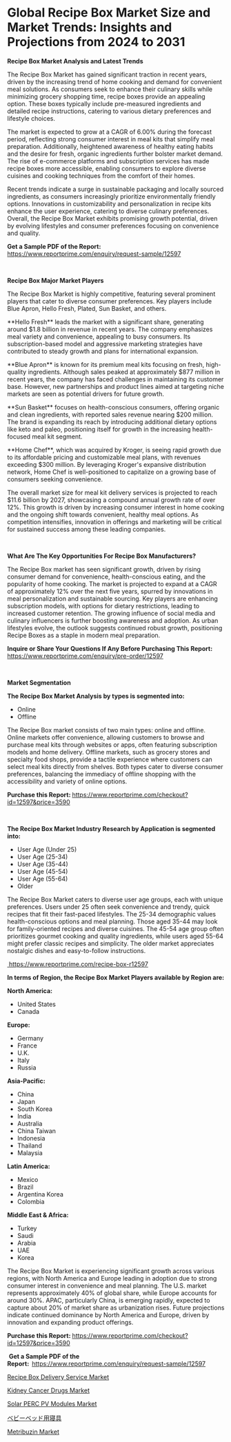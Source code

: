<p><h1>Global Recipe Box Market Size and Market Trends: Insights and Projections from 2024 to 2031</h1></p><p><strong>Recipe Box Market Analysis and Latest Trends</strong></p>
<p><p>The Recipe Box Market has gained significant traction in recent years, driven by the increasing trend of home cooking and demand for convenient meal solutions. As consumers seek to enhance their culinary skills while minimizing grocery shopping time, recipe boxes provide an appealing option. These boxes typically include pre-measured ingredients and detailed recipe instructions, catering to various dietary preferences and lifestyle choices.</p><p>The market is expected to grow at a CAGR of 6.00% during the forecast period, reflecting strong consumer interest in meal kits that simplify meal preparation. Additionally, heightened awareness of healthy eating habits and the desire for fresh, organic ingredients further bolster market demand. The rise of e-commerce platforms and subscription services has made recipe boxes more accessible, enabling consumers to explore diverse cuisines and cooking techniques from the comfort of their homes.</p><p>Recent trends indicate a surge in sustainable packaging and locally sourced ingredients, as consumers increasingly prioritize environmentally friendly options. Innovations in customizability and personalization in recipe kits enhance the user experience, catering to diverse culinary preferences. Overall, the Recipe Box Market exhibits promising growth potential, driven by evolving lifestyles and consumer preferences focusing on convenience and quality.</p></p>
<p><strong>Get a Sample PDF of the Report:&nbsp;</strong> <a href="https://www.reportprime.com/enquiry/request-sample/12597">https://www.reportprime.com/enquiry/request-sample/12597</a></p>
<p>&nbsp;</p>
<p><strong>Recipe Box Major Market Players</strong></p>
<p><p>The Recipe Box Market is highly competitive, featuring several prominent players that cater to diverse consumer preferences. Key players include Blue Apron, Hello Fresh, Plated, Sun Basket, and others. </p><p>**Hello Fresh** leads the market with a significant share, generating around $1.8 billion in revenue in recent years. The company emphasizes meal variety and convenience, appealing to busy consumers. Its subscription-based model and aggressive marketing strategies have contributed to steady growth and plans for international expansion.</p><p>**Blue Apron** is known for its premium meal kits focusing on fresh, high-quality ingredients. Although sales peaked at approximately $877 million in recent years, the company has faced challenges in maintaining its customer base. However, new partnerships and product lines aimed at targeting niche markets are seen as potential drivers for future growth.</p><p>**Sun Basket** focuses on health-conscious consumers, offering organic and clean ingredients, with reported sales revenue nearing $200 million. The brand is expanding its reach by introducing additional dietary options like keto and paleo, positioning itself for growth in the increasing health-focused meal kit segment.</p><p>**Home Chef**, which was acquired by Kroger, is seeing rapid growth due to its affordable pricing and customizable meal plans, with revenues exceeding $300 million. By leveraging Kroger's expansive distribution network, Home Chef is well-positioned to capitalize on a growing base of consumers seeking convenience.</p><p>The overall market size for meal kit delivery services is projected to reach $11.6 billion by 2027, showcasing a compound annual growth rate of over 12%. This growth is driven by increasing consumer interest in home cooking and the ongoing shift towards convenient, healthy meal options. As competition intensifies, innovation in offerings and marketing will be critical for sustained success among these leading companies.</p></p>
<p>&nbsp;</p>
<p><strong>What Are The Key Opportunities For Recipe Box Manufacturers?</strong></p>
<p><p>The Recipe Box market has seen significant growth, driven by rising consumer demand for convenience, health-conscious eating, and the popularity of home cooking. The market is projected to expand at a CAGR of approximately 12% over the next five years, spurred by innovations in meal personalization and sustainable sourcing. Key players are enhancing subscription models, with options for dietary restrictions, leading to increased customer retention. The growing influence of social media and culinary influencers is further boosting awareness and adoption. As urban lifestyles evolve, the outlook suggests continued robust growth, positioning Recipe Boxes as a staple in modern meal preparation.</p></p>
<p><strong>Inquire or Share Your Questions If Any Before Purchasing This Report:</strong> <a href="https://www.reportprime.com/enquiry/pre-order/12597">https://www.reportprime.com/enquiry/pre-order/12597</a></p>
<p>&nbsp;</p>
<p><strong>Market Segmentation</strong></p>
<p><strong>The Recipe Box Market Analysis by types is segmented into:</strong></p>
<p><ul><li>Online</li><li>Offline</li></ul></p>
<p><p>The Recipe Box market consists of two main types: online and offline. Online markets offer convenience, allowing customers to browse and purchase meal kits through websites or apps, often featuring subscription models and home delivery. Offline markets, such as grocery stores and specialty food shops, provide a tactile experience where customers can select meal kits directly from shelves. Both types cater to diverse consumer preferences, balancing the immediacy of offline shopping with the accessibility and variety of online options.</p></p>
<p><strong>Purchase this Report:&nbsp;</strong><a href="https://www.reportprime.com/checkout?id=12597&price=3590">https://www.reportprime.com/checkout?id=12597&price=3590</a></p>
<p>&nbsp;</p>
<p><strong>The Recipe Box Market Industry Research by Application is segmented into:</strong></p>
<p><ul><li>User Age (Under 25)</li><li>User Age (25-34)</li><li>User Age (35-44)</li><li>User Age (45-54)</li><li>User Age (55-64)</li><li>Older</li></ul></p>
<p><p>The Recipe Box Market caters to diverse user age groups, each with unique preferences. Users under 25 often seek convenience and trendy, quick recipes that fit their fast-paced lifestyles. The 25-34 demographic values health-conscious options and meal planning. Those aged 35-44 may look for family-oriented recipes and diverse cuisines. The 45-54 age group often prioritizes gourmet cooking and quality ingredients, while users aged 55-64 might prefer classic recipes and simplicity. The older market appreciates nostalgic dishes and easy-to-follow instructions.</p></p>
<p><a href="https://www.reportprime.com/recipe-box-r12597">&nbsp;https://www.reportprime.com/recipe-box-r12597</a></p>
<p><strong>In terms of Region, the Recipe Box Market Players available by Region are:</strong></p>
<p>
    <p> <strong> North America: </strong>
        <ul>
            <li>United States</li>
            <li>Canada</li>
        </ul>
        </p> 
    <p> <strong> Europe: </strong>
        <ul>
            <li>Germany</li>
            <li>France</li>
            <li>U.K.</li>
            <li>Italy</li>
            <li>Russia</li>
        </ul>
        </p> 
    <p> <strong> Asia-Pacific: </strong>
        <ul>
            <li>China</li>
            <li>Japan</li>
            <li>South Korea</li>
            <li>India</li>
            <li>Australia</li>
            <li>China Taiwan</li>
            <li>Indonesia</li>
            <li>Thailand</li>
            <li>Malaysia</li>
        </ul>
        </p> 
    <p> <strong> Latin America: </strong>
        <ul>
            <li>Mexico</li>
            <li>Brazil</li>
            <li>Argentina Korea</li>
            <li>Colombia</li>
        </ul>
        </p> 
    <p> <strong> Middle East & Africa: </strong>
        <ul>
            <li>Turkey</li>
            <li>Saudi</li>
            <li>Arabia</li>
            <li>UAE</li>
            <li>Korea</li>
        </ul>
    </p>
    </p>
<p><p>The Recipe Box Market is experiencing significant growth across various regions, with North America and Europe leading in adoption due to strong consumer interest in convenience and meal planning. The U.S. market represents approximately 40% of global share, while Europe accounts for around 30%. APAC, particularly China, is emerging rapidly, expected to capture about 20% of market share as urbanization rises. Future projections indicate continued dominance by North America and Europe, driven by innovation and expanding product offerings.</p></p>
<p><strong>Purchase this Report: </strong><a href="https://www.reportprime.com/checkout?id=12597&price=3590">https://www.reportprime.com/checkout?id=12597&price=3590</a></p>
<p>&nbsp;<strong>Get a Sample PDF of the Report:&nbsp;&nbsp;</strong><a href="https://www.reportprime.com/enquiry/request-sample/12597">https://www.reportprime.com/enquiry/request-sample/12597</a></p>
<p><strong></strong></p>
<p><p><a href="https://github.com/irfadac/Market-Research-Report-List-4/blob/main/recipe-box-delivery-service-market.md">Recipe Box Delivery Service Market</a></p><p><a href="https://www.linkedin.com/pulse/analyzing-kidney-cancer-drugs-market-dynamics-growth-drivers-l3n0e?trackingId=79p6lZaFSsOiEJlFopq6UA%3D%3D">Kidney Cancer Drugs Market</a></p><p><a href="https://issuu.com/reportprime-2/docs/solar-perc-pv-modules-market-size-2_5a3e479fa2e759">Solar PERC PV Modules Market</a></p><p><a href="https://medium.com/@cryptoasu_20150/%E3%82%A4%E3%83%8E%E3%83%99%E3%83%BC%E3%82%B7%E3%83%A7%E3%83%B3%E3%81%AE%E6%9C%AA%E6%9D%A5-%E3%82%B0%E3%83%AD%E3%83%BC%E3%83%90%E3%83%AB%E3%83%99%E3%83%93%E3%83%BC%E5%AF%9D%E5%85%B7%E5%B8%82%E5%A0%B4%E3%81%AE%E6%88%90%E9%95%B7%E3%81%A8%E6%A9%9F%E4%BC%9A-2024%E5%B9%B4-2031%E5%B9%B4-5baa633cf2e5">ベビーベッド用寝具</a></p><p><a href="https://medium.com/@raap8632472024/metribuzin-market-growth-market-segmentation-and-regional-analysis-global-forecast-2031-ba6aa366e5db">Metribuzin Market</a></p></p>